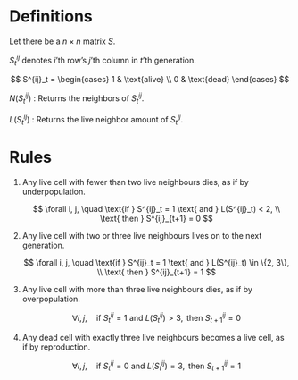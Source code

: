 # Definitions

Let there be a $n \times n$ matrix $S$. 

$S^{ij}_t$ denotes $i$’th row’s $j$’th column in $t$’th generation.

$$
S^{ij}_t =
\begin{cases}
1 & \text{alive} \\
0 & \text{dead}
\end{cases}
$$

$N(S^{ij}_t)$
: Returns the neighbors of $S^{ij}_t$.

$L(S^{ij}_t)$
: Returns the live neighbor amount of $S^{ij}_t$.

# Rules


1. Any live cell with fewer than two live neighbours dies, as if by underpopulation.
    
    $$
    \forall i, j, \quad \text{if } S^{ij}_t = 1 \text{ and } L(S^{ij}_t) < 2, \\ \text{ then } S^{ij}_{t+1} = 0
    $$
    
2. Any live cell with two or three live neighbours lives on to the next generation.
    
    $$
    \forall i, j, \quad \text{if } S^{ij}_t = 1 \text{ and } L(S^{ij}_t) \in \{2, 3\}, \\ \text{ then } S^{ij}_{t+1} = 1
    $$
    
3. Any live cell with more than three live neighbours dies, as if by overpopulation.
    
    $$
    \forall i, j, \quad \text{if } S^{ij}_t = 1 \text{ and } L(S^{ij}_t) > 3, \text{ then } S^{ij}_{t+1} = 0
    $$
    
4. Any dead cell with exactly three live neighbours becomes a live cell, as if by reproduction.
    
    $$
    \forall i, j, \quad \text{if } S^{ij}_t = 0 \text{ and } L(S^{ij}_t) = 3, \text{ then } S^{ij}_{t+1} = 1
    $$


